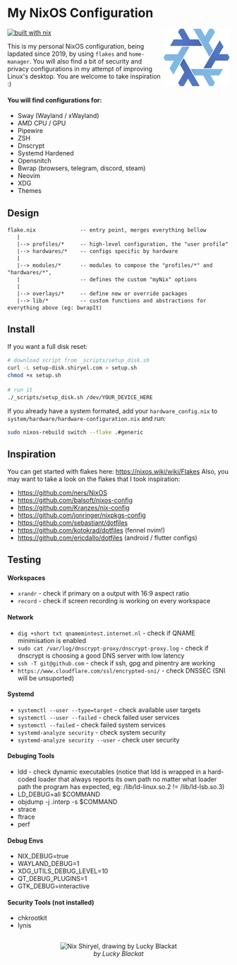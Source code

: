 # My NixOS Configuration

<img src="https://raw.githubusercontent.com/NixOS/nixos-artwork/master/logo/nix-snowflake.svg" align="right" alt="Nix logo" width="150">

[![built with nix](https://builtwithnix.org/badge.svg)](https://builtwithnix.org)

This is my personal NixOS configuration, being lapdated since 2019, by using `flakes` and `home-manager`. You will also find a bit of security and privacy configurations in my attempt of improving Linux's desktop. You are welcome to take inspiration :)

#### You will find configurations for:
- Sway (Wayland / xWayland)
- AMD CPU / GPU
- Pipewire
- ZSH
- Dnscrypt
- Systemd Hardened
- Opensnitch
- Bwrap (browsers, telegram, discord, steam)
- Neovim
- XDG 
- Themes

## Design

```
flake.nix              -- entry point, merges everything bellow
   |
   |--> profiles/*     -- high-level configuration, the "user profile"
   |--> hardwares/*    -- configs specific by hardware
   |
   |--> modules/*      -- modules to compose the "profiles/*" and "hardwares/*",
   |                   -- defines the custom "myNix" options
   |
   |--> overlays/*     -- define new or override packages
   |--> lib/*          -- custom functions and abstractions for everything above (eg: bwrapIt)
```

## Install

If you want a full disk reset:
```bash
# download script from _scripts/setup_disk.sh
curl -L setup-disk.shiryel.com > setup.sh
chmod +x setup.sh

# run it
./_scripts/setup_disk.sh /dev/YOUR_DEVICE_HERE
```

If you already have a system formated, add your `hardware_config.nix` to `system/hardware/hardware-configuration.nix` and run:
```bash
sudo nixos-rebuild switch --flake .#generic
```

## Inspiration

You can get started with flakes here: https://nixos.wiki/wiki/Flakes
Also, you may want to take a look on the flakes that I took inspiration:
- https://github.com/ners/NixOS
- https://github.com/balsoft/nixos-config
- https://github.com/Kranzes/nix-config
- https://github.com/jonringer/nixpkgs-config
- https://github.com/sebastiant/dotfiles
- https://github.com/kotokrad/dotfiles (fennel nvim!)
- https://github.com/ericdallo/dotfiles (android / flutter configs)

## Testing

#### Workspaces
- `xrandr` - check if primary on a output with 16:9 aspect ratio
- `record` - check if screen recording is working on every workspace

#### Network
- `dig +short txt qnamemintest.internet.nl` - check if QNAME minimisation is enabled
- `sudo cat /var/log/dnscrypt-proxy/dnscrypt-proxy.log` - check if dnscrypt is choosing a good DNS server with low latency
- `ssh -T git@github.com` - check if ssh, gpg and pinentry are working
- `https://www.cloudflare.com/ssl/encrypted-sni/` - check DNSSEC (SNI will be unsuported)

#### Systemd
- `systemctl --user --type=target` - check available user targets
- `systemctl --user --failed` - check failed user services
- `systemctl --failed` - check failed system services
- `systemd-analyze security` - check system security
- `systemd-analyze security --user` - check user security

#### Debuging Tools
- ldd - check dynamic executables (notice that ldd is wrapped in a hard-coded loader that always reports its own path no matter what loader path the program has expected, eg: /lib/ld-linux.so.2 != /lib/ld-lsb.so.3)
- LD_DEBUG=all $COMMAND
- objdump -j .interp -s $COMMAND
- strace
- ftrace
- perf

#### Debug Envs
- NIX_DEBUG=true 
- WAYLAND_DEBUG=1 
- XDG_UTILS_DEBUG_LEVEL=10 
- QT_DEBUG_PLUGINS=1 
- GTK_DEBUG=interactive

#### Security Tools (not installed)
- chkrootkit
- lynis

##

<p align=center>
   <img src=".assets/shiryel_by_lucky.png" alt="Nix Shiryel, drawing by Lucky Blackat" height="800">  
   <br/><em>by Lucky Blackat</em>
</p>
